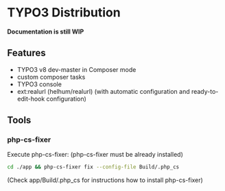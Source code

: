 # TYPO3 Distribution

**Documentation is still WIP**

## Features

* TYPO3 v8 dev-master in Composer mode
* custom composer tasks
* TYPO3 console
* ext:realurl (helhum/realurl) (with automatic configuration and ready-to-edit-hook configuration)


## Tools

### php-cs-fixer

Execute php-cs-fixer: (php-cs-fixer must be already installed)
```bash
cd ./app && php-cs-fixer fix --config-file Build/.php_cs
```
(Check app/Build/.php_cs for instructions how to install php-cs-fixer)
